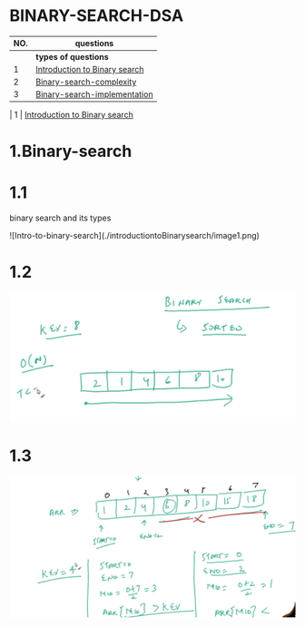 # BINARY-SEARCH-DSA

| NO.| questions                                                                                   |
| ---| --------------------------------------------------------------------------------------------------------------------------------------------------------------------------------------------------------------------------------------------------------------|
|    | **types of questions**                                                                      |
| 1  | [Introduction to Binary search](#)                                                          |
| 2  | [Binary-search-complexity](#)                                                               |
| 3  | [Binary-search-implementation](#)                                                          |                                                                                                                                                      

| 1  | [Introduction to Binary search](#)   

# 1.Binary-search

# 1.1
<p> binary search and its types </p>
![Intro-to-binary-search](./introductiontoBinarysearch/image1.png)

# 1.2
![Intro-to-binary-search](./introductiontoBinarysearch/image2.png)

# 1.3
![Intro-to-binary-search](./introductiontoBinarysearch/image3.png)
